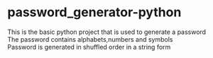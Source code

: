 # password_generator-python
This is the basic python project that is used to generate a password 
<br>
The password contains alphabets,numbers and symbols
<br>
Password is generated in shuffled order in a string form
